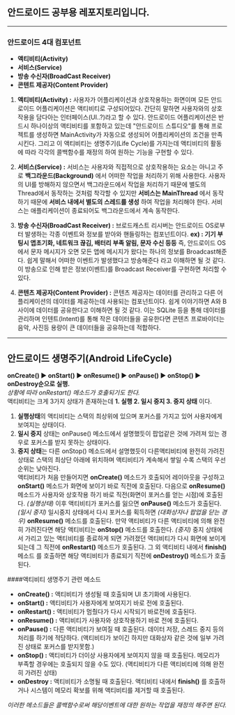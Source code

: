 ## 안드로이드 공부용 레포지토리입니다.
---

### 안드로이드 4대 컴포넌트
* **액티비티(Activity)**
* **서비스(Service)**
* **방송 수신자(BroadCast Receiver)**
* **콘텐트 제공자(Content Provider)**

1. **액티비티(Activity) :**
사용자가 어플리케이션과 상호작용하는 화면이며 모든 안드로이드 어플리케이션은 액티비티로 구성되어있다. 간단히 말하면 사용자와의 상호작용을 담다아는 인터페이스(UI..?)라고 할 수 있다.
안드로이드 어플리케이션은 반드시 하나이상의 액티비티를 포함하고 있는데 "안드로이드 스튜디오"를 통해 프로젝트를 생성하면 MainActivity가 자동으로 생성되어 어플리케이션의 조건을 만족시킨다.
그리고 이 액티비티는 생명주기(Life Cycle)를 가지는데 액티비티의 활동에 따라 각각의 콜백함수를 재정의 하여 원하는 기능을 구현할 수 있다.

2. **서비스(Service) :**
서비스는 사용자와 직접적으로 상호작용하는 요소는 아니고 주로 **백그라운드(Background)** 에서 어떠한 작업을 처리하기 위해 사용한다. 사용자의 UI를 방해하지 않으면서 백그라운드에서 작업을 처리하기 때문에 별도의 Thread에서 동작하는 것처럼 착각할 수 있지만 **서비스는 MainThread** 에서 동작하기 때문에 **서비스 내에서 별도의 스레드를 생성** 하여 작업을 처리해야 한다.
서비스는 애플리케이션이 종료되어도 백그라운드에서 계속 동작한다.

3. **방송 수신자(BroadCast Receiver) :**
브로드캐스트 리시버는 안드로이드 OS로부터 발생하는 각종 이벤트와 정보를 받아와 핸들링하는 컴포넌트이다. **ex) : 기기 부팅시 앱초기화, 네트워크 끊김, 배터리 부족 알림, 문자 수신 등등**
즉, 안드로이드 OS에서 문자 메시지가 오면 모든 앱에 메시지가 왔다는 하나의 정보를 Broadcast해준다. 쉽게 말해서 어떠한 이벤트가 발생했다고 방송해준다 라고 이해하면 될 것 같다.
이 방송으로 인해 받은 정보(이벤트)를 Broadcast Receiver를 구현하면 처리할 수 있다.

4. **콘텐츠 제공자(Content Provider) :**
콘텐츠 제공자는 데이터를 관리하고 다른 어플리케이션의 데이터를 제공하는데 사용되는 컴포넌트이다. 쉽게 이야기하면 A와 B 사이에 데이터를 공유한다고 이해하면 될 것 같다. 이는 
SQLite 등을 통해 데이터를 관리하며 인텐트(Intent)를 통해 작은 데이터들을 공유한다면 콘텐츠 프로바이더는 음악, 사진등 용량이 큰 데이터들을 공유하는데 적합하다.  
---

## 안드로이드 생명주기(Android LifeCycle)
**onCreate() ▶ onStart() ▶ onResume() ▶ onPause() ▶ onStop() ▶ onDestroy순으로 실행.**  
_상황에 따라 onRestart() 메소드가 호출되기도 한다._  
액티비티는 크게 3가지 상태가 존재하는데 **1. 실행 2. 일시 중지  3. 중지 상태** 이다.  
  
1. **실행상태**의 액티비티는 스택의 최상위에 있으며 포커스를 가지고 있어 사용자에게 보여지는 상태이다. 
2. **일시 중지** 상태는 onPause() 메소드에서 설명했듯이 팝업같은 것에 가려져 있는 경우로 포커스를 받지 못하는 상태이다.  
3. **중지 상태**는 다른 onStop() 메소드에서 설명했듯이 다른액티비티에 완전히 가려진 상태로 스택의 최상단 아래에 위치하며 액티비티가 계속해서 쌓일 수록 스택의 우선순위는 낮아진다.  
액티비티가 처음 만들어지면 **onCreate()** 메소드가 호출되어 레이아웃을 구성하고 **onStart()** 메소드가 화면에 보이기 바로 직전에 호출된다. 다음으로 **onResume()** 메소드가 사용자와 상호작용 하기 바로 직전(화면이 포커스를 얻는 시점)에 호출된다. _(실행상태)_ 이후 액티비티가 포커스를 잃으면 **onPause()** 메소드가 호출된다. _(일시 중지)_ 일시중지 상태에서 다시 포커스를 획득하면 _(대화상자나 팝업을 닫는 경우)_ **onResume()** 메소드를 호출된다. 만약 액티비티가 다른 액티비티에 의해 완전히 가려진다면 해당 액티비티는 **onStop()** 메소드를 호출한다. _(중지)_ 중지 상태에서 가리고 있는 액티비티를 종료하게 되면 가려졌던 액티비티가 다시 화면에 보이게 되는데 그 직전에 **onRestart()** 메소드가 호출된다. 그 외 액티비티 내에서 **finish()** 메소드 를 호출하면 해당 액티비티가 종료되기 직전에 **onDestroy()** 메소드가 호출된다.   
  
####액티비티 생명주기 관련 메소드
* **onCreate() :** 액티비티가 생성될 때 호출되며 UI 초기화에 사용된다.
* **onStart() :** 액티비티가 사용자에게 보여지기 바로 전에 호출된다.
* **onRestart() :** 액티비티가 멈췄다가 다시 시작되기 바로전에 호출된다.
* **onResume() :** 액티비티가 사용자와 상호작용하기 바로 전에 호출된다.
* **onPause() :** 다른 액티비티가 보여질 때 호출된다. 데이터 저장, 스레드 중지 등의 처리를 하기에 적당하다. (액티비티가 보이긴 하지만 대화상자 같은 것에 일부 가려진 상태로 포커스를 받지못함.)
* **onStop() :** 액티비티가 더이상 사용자에게 보여지지 않을 때 호출된다. 메모리가 부족할 경우에는 호출되지 않을 수도 있다. (액티비티가 다른 액티비티에 의해 완전히 가려진 상태)
* **onDestroy :** 액티비티가 소명될 때 호출된다. 액티비티 내에서 **finish()** 를 호출하거나 시스템이 메모리 확보를 위해 액티비티를 제거할 때 호출된다.  

_이러한 메소드들은 콜백함수로써 해당이벤트에 대한 원하는 작업을 재정의 해주면 된다._  




